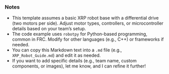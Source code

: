 ### Notes
- This template assumes a basic XRP robot base with a differential drive (two motors per side). Adjust motor types, controllers, or microcontroller details based on your team’s setup.
- The code example uses `robotpy` for Python-based programming, common in FRC. Modify for other languages (e.g., C++) or frameworks if needed.
- You can copy this Markdown text into a `.md` file (e.g., `XRP_Robot_Guide.md`) and edit it as needed.
- If you want to add specific details (e.g., team name, custom components, or images), let me know, and I can refine it further!​​​​​​​​​​​​​​​​​​​​​​​​​​​​​​​​​​​​​​​​​​​​​​​​​​